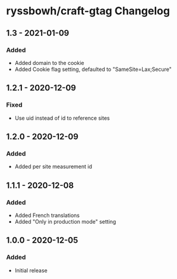 # ryssbowh/craft-gtag Changelog

## 1.3 - 2021-01-09
### Added
- Added domain to the cookie
- Added Cookie flag setting, defaulted to "SameSite=Lax;Secure"

## 1.2.1 - 2020-12-09
### Fixed
- Use uid instead of id to reference sites

## 1.2.0 - 2020-12-09
### Added
- Added per site measurement id

## 1.1.1 - 2020-12-08
### Added
- Added French translations
- Added "Only in production mode" setting

## 1.0.0 - 2020-12-05
### Added
- Initial release